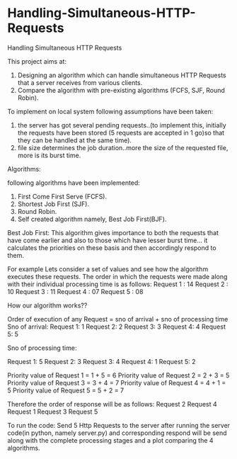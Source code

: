 # Handling-Simultaneous-HTTP-Requests
Handling Simultaneous HTTP Requests

This project aims at:
1. Designing an algorithm which can handle simultaneous HTTP Requests that a server
receives from various clients.
2. Compare the algorithm with pre-existing algorithms (FCFS, SJF, Round Robin).

To implement on local system following assumptions have been taken:

1. the server has got several pending requests..(to implement this, initially the requests have been stored (5 requests are accepted in 1 go)so that they can be handled at the same time).
2. file size determines the job duration..more the size of the requested file, more is its burst time.

Algorithms:

following algorithms have been implemented:
1. First Come First Serve (FCFS).
2. Shortest Job First (SJF).
3. Round Robin.
4. Self created algorithm namely, Best Job First(BJF).

Best Job First:
This algorithm gives importance to both the requests that have come earlier and also to those which have lesser burst time...
it calculates the priorities on these basis and then accordingly respond to them.

For example
Lets consider a set of values and see how the algorithm executes these requests.
The order in which the requests were made along with their individual processing time is as
follows:
Request 1 : 14
Request 2 : 10
Request 3 : 11
Request 4 : 07
Request 5 : 08

How our algorithm works??

Order of execution of any Request = sno of arrival + sno of processing time
Sno of arrival:
Request 1: 1
Request 2: 2
Request 3: 3
Request 4: 4
Request 5: 5

Sno of processing time:

Request 1: 5
Request 2: 3
Request 3: 4
Request 4: 1
Request 5: 2

Priority value of Request 1 = 1 + 5 = 6
Priority value of Request 2 = 2 + 3 = 5
Priority value of Request 3 = 3 + 4 = 7
Priority value of Request 4 = 4 + 1 = 5
Priority value of Request 5 = 5 + 2 = 7

Therefore the order of response will be as follows:
Request 2
Request 4
Request 1
Request 3
Request 5

To run the code:
Send 5 Http Requests to the server after running the server code(in python, namely server.py) and corresponding respond will be send along with the complete processing stages and a plot comparing the 4 algorithms.
